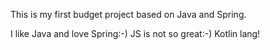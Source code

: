 This is my first budget project based on Java and Spring.

I like Java and love Spring:-)
JS is not so great:-)
Kotlin lang!